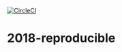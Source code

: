 [![CircleCI](https://circleci.com/gh/ketrint/2018-reproducible/tree/master.svg?style=svg)](https://circleci.com/gh/ketrint/2018-reproducible/tree/master)

# 2018-reproducible

